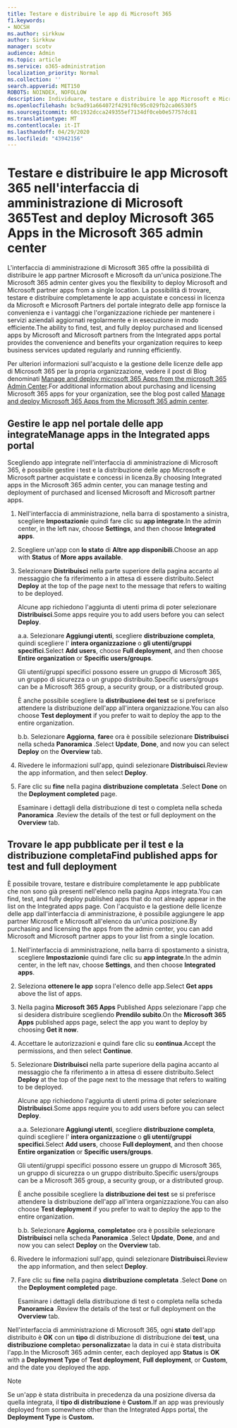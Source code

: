 ```yaml
---
title: Testare e distribuire le app di Microsoft 365
f1.keywords:
- NOCSH
ms.author: sirkkuw
author: Sirkkuw
manager: scotv
audience: Admin
ms.topic: article
ms.service: o365-administration
localization_priority: Normal
ms.collection: ''
search.appverid: MET150
ROBOTS: NOINDEX, NOFOLLOW
description: Individuare, testare e distribuire le app Microsoft e Microsoft partner per gli utenti e i gruppi dell'organizzazione dal portale delle app integrate nell'interfaccia di amministrazione di Microsoft 365.
ms.openlocfilehash: bc9ad91a664072f4291f0c95c029fb2ca06530f5
ms.sourcegitcommit: 60c1932dcca249355ef7134df0ceb0e57757dc81
ms.translationtype: MT
ms.contentlocale: it-IT
ms.lasthandoff: 04/29/2020
ms.locfileid: "43942156"
---
```

# <a name="test-and-deploy-microsoft-365-apps-in-the-microsoft-365-admin-center"></a><span data-ttu-id="1e8bb-103">Testare e distribuire le app Microsoft 365 nell'interfaccia di amministrazione di Microsoft 365</span><span class="sxs-lookup"><span data-stu-id="1e8bb-103">Test and deploy Microsoft 365 Apps in the Microsoft 365 admin center</span></span>

<span data-ttu-id="1e8bb-104">L'interfaccia di amministrazione di Microsoft 365 offre la possibilità di distribuire le app partner Microsoft e Microsoft da un'unica posizione.</span><span class="sxs-lookup"><span data-stu-id="1e8bb-104">The Microsoft 365 admin center gives you the flexibility to deploy Microsoft and Microsoft partner apps from a single location.</span></span> <span data-ttu-id="1e8bb-105">La possibilità di trovare, testare e distribuire completamente le app acquistate e concessi in licenza da Microsoft e Microsoft Partners del portale integrato delle app fornisce la convenienza e i vantaggi che l'organizzazione richiede per mantenere i servizi aziendali aggiornati regolarmente e in esecuzione in modo efficiente.</span><span class="sxs-lookup"><span data-stu-id="1e8bb-105">The ability to find, test, and fully deploy purchased and licensed apps by Microsoft and Microsoft partners from the Integrated apps portal provides the convenience and benefits your organization requires to keep business services updated regularly and running efficiently.</span></span>  

<span data-ttu-id="1e8bb-106">Per ulteriori informazioni sull'acquisto e la gestione delle licenze delle app di Microsoft 365 per la propria organizzazione, vedere il post di Blog denominati [Manage and deploy microsoft 365 Apps from the microsoft 365 Admin Center](https://techcommunity.microsoft.com/t5/microsoft-365-blog/manage-and-deploy-microsoft-365-apps-from-the-microsoft-365/ba-p/1194324).</span><span class="sxs-lookup"><span data-stu-id="1e8bb-106">For additional information about purchasing and licensing Microsoft 365 apps for your organization, see the blog post called [Manage and deploy Microsoft 365 Apps from the Microsoft 365 admin center](https://techcommunity.microsoft.com/t5/microsoft-365-blog/manage-and-deploy-microsoft-365-apps-from-the-microsoft-365/ba-p/1194324).</span></span>
  
## <a name="manage-apps-in-the-integrated-apps-portal"></a><span data-ttu-id="1e8bb-107">Gestire le app nel portale delle app integrate</span><span class="sxs-lookup"><span data-stu-id="1e8bb-107">Manage apps in the Integrated apps portal</span></span>

<span data-ttu-id="1e8bb-108">Scegliendo app integrate nell'interfaccia di amministrazione di Microsoft 365, è possibile gestire i test e la distribuzione delle app Microsoft e Microsoft partner acquistate e concessi in licenza.</span><span class="sxs-lookup"><span data-stu-id="1e8bb-108">By choosing Integrated apps in the Microsoft 365 admin center, you can manage testing and deployment of purchased and licensed Microsoft and Microsoft partner apps.</span></span> 

1. <span data-ttu-id="1e8bb-109">Nell'interfaccia di amministrazione, nella barra di spostamento a sinistra, scegliere **Impostazioni**e quindi fare clic su **app integrate**.</span><span class="sxs-lookup"><span data-stu-id="1e8bb-109">In the admin center, in the left nav, choose **Settings**, and then choose **Integrated apps**.</span></span> 

2. <span data-ttu-id="1e8bb-110">Scegliere un'app con **lo stato** di **Altre app disponibili**.</span><span class="sxs-lookup"><span data-stu-id="1e8bb-110">Choose an app with **Status** of **More apps available**.</span></span>

3. <span data-ttu-id="1e8bb-111">Selezionare **Distribuisci** nella parte superiore della pagina accanto al messaggio che fa riferimento a in attesa di essere distribuito.</span><span class="sxs-lookup"><span data-stu-id="1e8bb-111">Select **Deploy** at the top of the page next to the message that refers to waiting to be deployed.</span></span>

    <span data-ttu-id="1e8bb-112">Alcune app richiedono l'aggiunta di utenti prima di poter selezionare **Distribuisci**.</span><span class="sxs-lookup"><span data-stu-id="1e8bb-112">Some apps require you to add users before you can select **Deploy**.</span></span>

    <span data-ttu-id="1e8bb-113">a.</span><span class="sxs-lookup"><span data-stu-id="1e8bb-113">a.</span></span> <span data-ttu-id="1e8bb-114">Selezionare **Aggiungi utenti**, scegliere **distribuzione completa**, quindi scegliere l' **intera organizzazione** o **gli utenti/gruppi specifici**.</span><span class="sxs-lookup"><span data-stu-id="1e8bb-114">Select **Add users**, choose **Full deployment**, and then choose **Entire organization** or **Specific users/groups**.</span></span>

    <span data-ttu-id="1e8bb-115">Gli utenti/gruppi specifici possono essere un gruppo di Microsoft 365, un gruppo di sicurezza o un gruppo distribuito.</span><span class="sxs-lookup"><span data-stu-id="1e8bb-115">Specific users/groups can be a Microsoft 365 group, a security group, or a distributed group.</span></span>

    <span data-ttu-id="1e8bb-116">È anche possibile scegliere la **distribuzione dei test** se si preferisce attendere la distribuzione dell'app all'intera organizzazione.</span><span class="sxs-lookup"><span data-stu-id="1e8bb-116">You can also choose **Test deployment** if you prefer to wait to deploy the app to the entire organization.</span></span>

    <span data-ttu-id="1e8bb-117">b.</span><span class="sxs-lookup"><span data-stu-id="1e8bb-117">b.</span></span> <span data-ttu-id="1e8bb-118">Selezionare **Aggiorna**, **fare**e ora è possibile selezionare **Distribuisci** nella scheda **Panoramica** .</span><span class="sxs-lookup"><span data-stu-id="1e8bb-118">Select **Update**, **Done**, and now you can select **Deploy** on the **Overview** tab.</span></span>  

4. <span data-ttu-id="1e8bb-119">Rivedere le informazioni sull'app, quindi selezionare **Distribuisci**.</span><span class="sxs-lookup"><span data-stu-id="1e8bb-119">Review the app information, and then select **Deploy**.</span></span> 

5. <span data-ttu-id="1e8bb-120">Fare clic su **fine** nella pagina **distribuzione completata** .</span><span class="sxs-lookup"><span data-stu-id="1e8bb-120">Select **Done** on the **Deployment completed** page.</span></span> 

    <span data-ttu-id="1e8bb-121">Esaminare i dettagli della distribuzione di test o completa nella scheda **Panoramica** .</span><span class="sxs-lookup"><span data-stu-id="1e8bb-121">Review the details of the test or full deployment on the **Overview** tab.</span></span>

## <a name="find-published-apps-for-test-and-full-deployment"></a><span data-ttu-id="1e8bb-122">Trovare le app pubblicate per il test e la distribuzione completa</span><span class="sxs-lookup"><span data-stu-id="1e8bb-122">Find published apps for test and full deployment</span></span> 

<span data-ttu-id="1e8bb-123">È possibile trovare, testare e distribuire completamente le app pubblicate che non sono già presenti nell'elenco nella pagina Apps integrata.</span><span class="sxs-lookup"><span data-stu-id="1e8bb-123">You can find, test, and fully deploy published apps that do not already appear in the list on the Integrated apps page.</span></span> <span data-ttu-id="1e8bb-124">Con l'acquisto e la gestione delle licenze delle app dall'interfaccia di amministrazione, è possibile aggiungere le app partner Microsoft e Microsoft all'elenco da un'unica posizione.</span><span class="sxs-lookup"><span data-stu-id="1e8bb-124">By purchasing and licensing the apps from the admin center, you can add Microsoft and Microsoft partner apps to your list from a single location.</span></span>

1. <span data-ttu-id="1e8bb-125">Nell'interfaccia di amministrazione, nella barra di spostamento a sinistra, scegliere **Impostazioni**e quindi fare clic su **app integrate**.</span><span class="sxs-lookup"><span data-stu-id="1e8bb-125">In the admin center, in the left nav, choose **Settings**, and then choose **Integrated apps**.</span></span> 

2. <span data-ttu-id="1e8bb-126">Seleziona **ottenere le app** sopra l'elenco delle app.</span><span class="sxs-lookup"><span data-stu-id="1e8bb-126">Select **Get apps** above the list of apps.</span></span>

3. <span data-ttu-id="1e8bb-127">Nella pagina **Microsoft 365 Apps** Published Apps selezionare l'app che si desidera distribuire scegliendo **Prendilo subito**.</span><span class="sxs-lookup"><span data-stu-id="1e8bb-127">On the **Microsoft 365 Apps** published apps page, select the app you want to deploy by choosing **Get it now**.</span></span>

4. <span data-ttu-id="1e8bb-128">Accettare le autorizzazioni e quindi fare clic su **continua**.</span><span class="sxs-lookup"><span data-stu-id="1e8bb-128">Accept the permissions, and then select **Continue**.</span></span>

5. <span data-ttu-id="1e8bb-129">Selezionare **Distribuisci** nella parte superiore della pagina accanto al messaggio che fa riferimento a in attesa di essere distribuito.</span><span class="sxs-lookup"><span data-stu-id="1e8bb-129">Select **Deploy** at the top of the page next to the message that refers to waiting to be deployed.</span></span>

    <span data-ttu-id="1e8bb-130">Alcune app richiedono l'aggiunta di utenti prima di poter selezionare **Distribuisci**.</span><span class="sxs-lookup"><span data-stu-id="1e8bb-130">Some apps require you to add users before you can select **Deploy**.</span></span>

    <span data-ttu-id="1e8bb-131">a.</span><span class="sxs-lookup"><span data-stu-id="1e8bb-131">a.</span></span> <span data-ttu-id="1e8bb-132">Selezionare **Aggiungi utenti**, scegliere **distribuzione completa**, quindi scegliere l' **intera organizzazione** o **gli utenti/gruppi specifici**.</span><span class="sxs-lookup"><span data-stu-id="1e8bb-132">Select **Add users**, choose **Full deployment**, and then choose **Entire organization** or **Specific users/groups**.</span></span>

    <span data-ttu-id="1e8bb-133">Gli utenti/gruppi specifici possono essere un gruppo di Microsoft 365, un gruppo di sicurezza o un gruppo distribuito.</span><span class="sxs-lookup"><span data-stu-id="1e8bb-133">Specific users/groups can be a Microsoft 365 group, a security group, or a distributed group.</span></span>

    <span data-ttu-id="1e8bb-134">È anche possibile scegliere la **distribuzione dei test** se si preferisce attendere la distribuzione dell'app all'intera organizzazione.</span><span class="sxs-lookup"><span data-stu-id="1e8bb-134">You can also choose **Test deployment** if you prefer to wait to deploy the app to the entire organization.</span></span>

    <span data-ttu-id="1e8bb-135">b.</span><span class="sxs-lookup"><span data-stu-id="1e8bb-135">b.</span></span> <span data-ttu-id="1e8bb-136">Selezionare **Aggiorna**, **completato**e ora è possibile selezionare **Distribuisci** nella scheda **Panoramica** .</span><span class="sxs-lookup"><span data-stu-id="1e8bb-136">Select **Update**, **Done**, and and now you can select **Deploy** on the **Overview** tab.</span></span>  

6. <span data-ttu-id="1e8bb-137">Rivedere le informazioni sull'app, quindi selezionare **Distribuisci**.</span><span class="sxs-lookup"><span data-stu-id="1e8bb-137">Review the app information, and then select **Deploy**.</span></span> 

7. <span data-ttu-id="1e8bb-138">Fare clic su **fine** nella pagina **distribuzione completata** .</span><span class="sxs-lookup"><span data-stu-id="1e8bb-138">Select **Done** on the **Deployment completed** page.</span></span> 

    <span data-ttu-id="1e8bb-139">Esaminare i dettagli della distribuzione di test o completa nella scheda **Panoramica** .</span><span class="sxs-lookup"><span data-stu-id="1e8bb-139">Review the details of the test or full deployment on the **Overview** tab.</span></span>

<span data-ttu-id="1e8bb-140">Nell'interfaccia di amministrazione di Microsoft 365, ogni **stato** dell'app distribuito è **OK** con un **tipo** di distribuzione di distribuzione dei **test**, una **distribuzione completa**o **personalizzata**e la data in cui è stata distribuita l'app.</span><span class="sxs-lookup"><span data-stu-id="1e8bb-140">In the Microsoft 365 admin center, each deployed app **Status** is **OK** with a **Deployment Type** of **Test deployment**, **Full deployment**, or **Custom**, and the date you deployed the app.</span></span>

> [!NOTE]
> <span data-ttu-id="1e8bb-141">Se un'app è stata distribuita in precedenza da una posizione diversa da quella integrata, il **tipo di distribuzione** è **Custom.**</span><span class="sxs-lookup"><span data-stu-id="1e8bb-141">If an app was previously deployed from somewhere other than the Integrated Apps portal, the **Deployment Type** is **Custom.**</span></span>
  